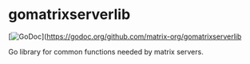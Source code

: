 gomatrixserverlib
=================
[![GoDoc](https://godoc.org/github.com/matrix-org/gomatrixserverlib?status.svg)](https://godoc.org/github.com/matrix-org/gomatrixserverlib

Go library for common functions needed by matrix servers.
